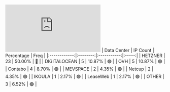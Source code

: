![Diagramm](https://github.com/obajay/StateSync-snapshots/blob/main/Projects/Realio/1/README.md)
| Data Center | IP Count | Percentage | Freq |
|:------------:|:--------:|:-----------:|:-----:|
| HETZNER | 23 | 50.00% | 🔴 |
| DIGITALOCEAN | 5 | 10.87% | 🟢 |
| OVH | 5 | 10.87% | 🟢 |
| Contabo | 4 | 8.70% | 🟢 |
| MEVSPACE | 2 | 4.35% | 🟢 |
| Netcup | 2 | 4.35% | 🟢 |
| IKOULA | 1 | 2.17% | 🟢 |
| LeaseWeb | 1 | 2.17% | 🟢 |
| OTHER | 3 | 6.52% | 🟢 |